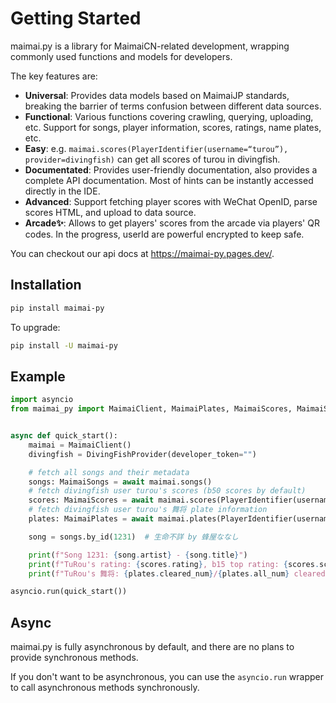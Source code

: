 # Getting Started

maimai.py is a library for MaimaiCN-related development, wrapping commonly used functions and models for developers.

The key features are:

- **Universal**: Provides data models based on MaimaiJP standards, breaking the barrier of terms confusion between different data sources.
- **Functional**: Various functions covering crawling, querying, uploading, etc. Support for songs, player information, scores, ratings, name plates, etc.
- **Easy**: e.g. `maimai.scores(PlayerIdentifier(username=“turou”), provider=divingfish)` can get all scores of turou in divingfish.
- **Documentated**: Provides user-friendly documentation, also provides a complete API documentation. Most of hints can be instantly accessed directly in the IDE.
- **Advanced**: Support fetching player scores with WeChat OpenID, parse scores HTML, and upload to data source.
- **Arcade✨**: Allows to get players' scores from the arcade via players' QR codes. In the progress, userId are powerful encrypted to keep safe.

You can checkout our api docs at https://maimai-py.pages.dev/.

## Installation

```bash
pip install maimai-py
```

To upgrade:

```bash
pip install -U maimai-py
```

## Example

```python
import asyncio
from maimai_py import MaimaiClient, MaimaiPlates, MaimaiScores, MaimaiSongs, PlayerIdentifier, LXNSProvider, DivingFishProvider


async def quick_start():
    maimai = MaimaiClient()
    divingfish = DivingFishProvider(developer_token="")

    # fetch all songs and their metadata
    songs: MaimaiSongs = await maimai.songs()
    # fetch divingfish user turou's scores (b50 scores by default)
    scores: MaimaiScores = await maimai.scores(PlayerIdentifier(username="turou"), provider=divingfish)
    # fetch divingfish user turou's 舞将 plate information
    plates: MaimaiPlates = await maimai.plates(PlayerIdentifier(username="turou"), "舞将", provider=divingfish)

    song = songs.by_id(1231)  # 生命不詳 by 蜂屋ななし

    print(f"Song 1231: {song.artist} - {song.title}")
    print(f"TuRou's rating: {scores.rating}, b15 top rating: {scores.scores_b15[0].dx_rating}")
    print(f"TuRou's 舞将: {plates.cleared_num}/{plates.all_num} cleared")

asyncio.run(quick_start())
```

## Async

maimai.py is fully asynchronous by default, and there are no plans to provide synchronous methods.

If you don't want to be asynchronous, you can use the `asyncio.run` wrapper to call asynchronous methods synchronously.